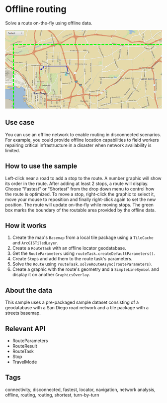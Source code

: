 # Offline routing

Solve a route on-the-fly using offline data.

![Image of offline routing](OfflineRouting.gif)

## Use case

You can use an offline network to enable routing in disconnected scenarios. For example, you could provide offline location capabilities to field workers repairing critical infrastructure in a disaster when network availability is limited.

## How to use the sample

Left-click near a road to add a stop to the route. A number graphic will show its order in the route. After adding at least 2 stops, a route will display. Choose "Fastest" or "Shortest" from the drop down menu to control how the route is optimized. To move a stop, right-click the graphic to select it, move your mouse to reposition and finally right-click again to set the new position. The route will update on-the-fly while moving stops. The green box marks the boundary of the routable area provided by the offline data.

## How it works

1. Create the map's `Basemap` from a local tile package using a `TileCache` and `ArcGISTiledLayer`.
2. Create a `RouteTask` with an offline locator geodatabase.
3. Get the `RouteParameters` using `routeTask.createDefaultParameters()`.
4. Create `Stop`s and add them to the route task's parameters.
5. Solve the `Route` using `routeTask.solveRouteAsync(routeParameters)`.
6. Create a graphic with the route's geometry and a `SimpleLineSymbol` and display it on another `GraphicsOverlay`.

## About the data

This sample uses a pre-packaged sample dataset consisting of a geodatabase with a San Diego road network and a tile package with a streets basemap.

## Relevant API

* RouteParameters
* RouteResult
* RouteTask
* Stop
* TravelMode

## Tags

connectivity, disconnected, fastest, locator, navigation, network analysis, offline, routing, routing, shortest, turn-by-turn
